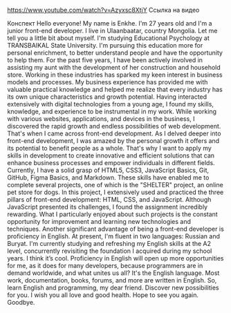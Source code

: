 https://www.youtube.com/watch?v=Azyxsc8XtjY
Ссылка на видео

Конспект
Hello everyone! My name is Enkhe. I'm 27 years old and I'm a junior front-end developer. I live in Ulaanbaatar, country Mongolia. Let me tell you a little bit about myself.
I'm studying Educational Psychology at TRANSBAIKAL State University. I'm pursuing this education more for personal enrichment, to better understand people and have the opportunity to help them.
For the past five years, I have been actively involved in assisting my aunt with the development of her construction and household store. Working in these industries has sparked my keen interest in business models and processes.
My business experience has provided me with valuable practical knowledge and helped me realize that every industry has its own unique characteristics and growth potential. Having interacted extensively with digital technologies from a young age, I found my skills, knowledge, and experience to be instrumental in my work. While working with various websites, applications, and devices in the business, I discovered the rapid growth and endless possibilities of web development.
That's when I came across front-end development. As I delved deeper into front-end development, I was amazed by the personal growth it offers and its potential to benefit people as a whole. That's why I want to apply my skills in development to create innovative and efficient solutions that can enhance business processes and empower individuals in different fields.
Currently, I have a solid grasp of HTML5, CSS3, JavaScript Basics, Git, GitHub, Figma Basics, and Markdown. These skills have enabled me to complete several projects, one of which is the "SHELTER" project, an online pet store for dogs. In this project, I extensively used and practiced the three pillars of front-end development: HTML, CSS, and JavaScript. Although JavaScript presented its challenges, I found the assignment incredibly rewarding. What I particularly enjoyed about such projects is the constant opportunity for improvement and learning new technologies and techniques.
Another significant advantage of being a front-end developer is proficiency in English. At present, I'm fluent in two languages: Russian and Buryat. I'm currently studying and refreshing my English skills at the A2 level, concurrently revisiting the foundation I acquired during my school years. I think it’s cool. Proficiency in English will open up more opportunities for me, as it does for many developers, because programmers are in demand worldwide, and what unites us all? It's the English language. Most work, documentation, books, forums, and more are written in English.
So, learn English and programming, my dear friend. Discover new possibilities for you. I wish you all love and good health. Hope to see you again. Goodbye.
